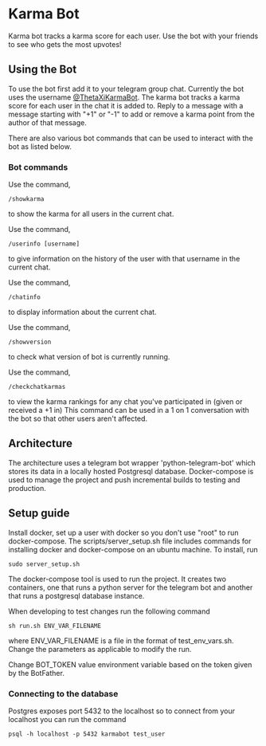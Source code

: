 # Karma Bot
Karma bot tracks a karma score for each user. Use the bot with your friends to see who gets the most upvotes!

## Using the Bot
To use the bot first add it to your telegram group chat. Currently the bot uses the username [@ThetaXiKarmaBot](http://t.me/ThetaXiKarmaBot).
The karma bot tracks a karma score for each user in the chat it is added to. Reply to a message with a message starting with "+1" or "-1" to add or remove a karma point from the author of that message. 

There are also various bot commands that can be used to interact with the bot as listed below.

### Bot commands

Use the command,
```
/showkarma 
```
to show the karma for all users in the current chat.

Use the command,
```
/userinfo [username]
```
to give information on the history of the user with that username in the current chat.

Use the command,
```
/chatinfo
```
to display information about the current chat.

Use the command,
```
/showversion
```
to check what version of bot is currently running.

Use the command,
```
/checkchatkarmas
```
to view the karma rankings for any chat you've participated in (given or received a +1 in)
This command can be used in a 1 on 1 conversation with the bot so that other users aren't affected.

## Architecture
The architecture uses a telegram bot wrapper 'python-telegram-bot' which stores its data in a locally hosted Postgresql database.
Docker-compose is used to manage the project and push incremental builds to testing and production.

## Setup guide
Install docker, set up a user with docker so you don't use "root" to run docker-compose.
The scripts/server_setup.sh file includes commands for installing docker and docker-compose on an ubuntu machine. To install, run
```
sudo server_setup.sh
```

The docker-compose tool is used to run the project. It creates two containers, one that runs a python server for the telegram bot and another that runs a postgresql database instance.

When developing to test changes run the following command
```
sh run.sh ENV_VAR_FILENAME
```
where ENV_VAR_FILENAME is a file in the format of test_env_vars.sh. Change the parameters as applicable to modify the run.


Change BOT_TOKEN value environment variable based on the token given by the BotFather.

### Connecting to the database

Postgres exposes port 5432 to the localhost so to connect from your localhost you can run the command
```
psql -h localhost -p 5432 karmabot test_user
```

